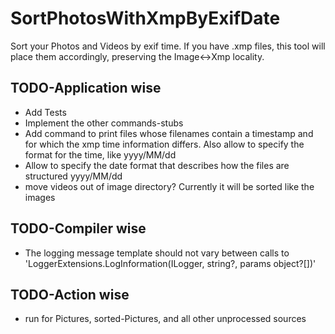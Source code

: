 # SortPhotosWithXmpByExifDate
Sort your Photos and Videos by exif time. If you have .xmp files, this tool will place them accordingly, preserving the Image<->Xmp locality.

## TODO-Application wise
* Add Tests
* Implement the other commands-stubs
* Add command to print files whose filenames contain a timestamp and for which the xmp time information differs. Also allow to specify the format for the time, like yyyy/MM/dd
* Allow to specify the date format that describes how the files are structured yyyy/MM/dd
* move videos out of image directory? Currently it will be sorted like the images

## TODO-Compiler wise
* The logging message template should not vary between calls to 'LoggerExtensions.LogInformation(ILogger, string?, params object?[])' 

## TODO-Action wise
* run for Pictures, sorted-Pictures, and all other unprocessed sources
